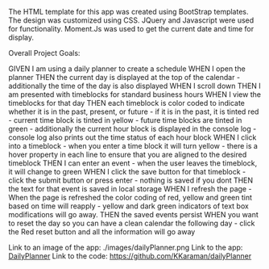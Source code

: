 The HTML template for this app was created using BootStrap templates.
The design was customized using CSS.
JQuery and Javascript were used for functionality.
Moment.Js was used to get the current date and time for display.

Overall Project Goals:

GIVEN I am using a daily planner to create a schedule
WHEN I open the planner
THEN the current day is displayed at the top of the calendar
    - additionally the time of the day is also displayed
WHEN I scroll down
THEN I am presented with timeblocks for standard business hours
WHEN I view the timeblocks for that day
THEN each timeblock is color coded to indicate whether it is in the past, present, or future
    - if it is in the past, it is tinted red
    - current time block is tinted in yellow
    - future time blocks are tinted in green
    - additionally the current hour block is displayed in the console log 
    - console log also prints out the time status of each hour block
WHEN I click into a timeblock
    - when you enter a time block it will turn yellow
    - there is a hover property in each line to ensure that you are aligned to the desired timeblock
THEN I can enter an event
    - when the user leaves the timeblock, it will change to green
WHEN I click the save button for that timeblock
    - click the submit button or press enter
    - nothing is saved if you dont
THEN the text for that event is saved in local storage
WHEN I refresh the page
    - When the page is refreshed the color coding of red, yellow and green tint based on time will reapply
    - yellow and dark green indicators of text box modifications will go away.
THEN the saved events persist
WHEN you want to reset the day so you can have a clean calendar the following day
    - click the Red reset button and all the information will go away


Link to an image of the app: ./images/dailyPlanner.png
Link to the app: [DailyPlanner](https://kkaraman.github.io/dailyPlanner/)
Link to the code: https://github.com/KKaraman/dailyPlanner
    